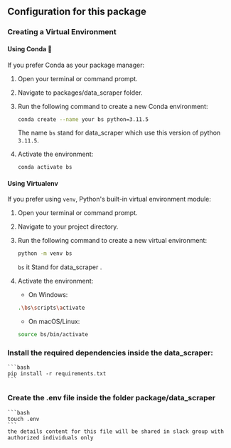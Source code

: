 ## Configuration for this package

### Creating a Virtual Environment

#### Using Conda 🐍

If you prefer Conda as your package manager:

1. Open your terminal or command prompt.
2. Navigate to packages/data_scraper folder.
3. Run the following command to create a new Conda environment:

   ```bash
   conda create --name your bs python=3.11.5
    ```
    The name `bs` stand for data_scraper which use this version of python `3.11.5`.

4. Activate the environment:

    ```bash
    conda activate bs
    ```

#### Using Virtualenv

If you prefer using `venv`, Python's built-in virtual environment module:

1. Open your terminal or command prompt.

2. Navigate to your project directory.

3. Run the following command to create a new virtual environment:

    ```bash
    python -m venv bs
    ```

    `bs` it  Stand for data_scraper .

4. Activate the environment:

    - On Windows:

    ```bash
    .\bs\scripts\activate
    ```

    - On macOS/Linux:

    ```bash
    source bs/bin/activate
    ```

### Install the required dependencies inside the data_scraper:
    ```bash
    pip install -r requirements.txt
    ```
### Create the .env file inside the folder package/data_scraper
    ```bash
    touch .env
    ```
    the details content for this file will be shared in slack group with authorized individuals only
